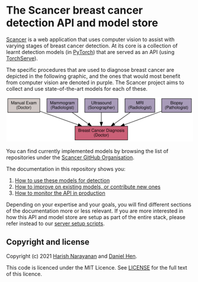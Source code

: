# The Scancer breast cancer detection API and model store

[Scancer](https://scancer.org/) is a web application that uses
computer vision to assist with varying stages of breast cancer
detection. At its core is a collection of learnt detection models (in
[PyTorch](https://pytorch.org)) that are served as an API (using
[TorchServe](https://pytorch.org/serve/)).

The specific procedures that are used to diagnose breast cancer are
depicted in the following graphic, and the ones that would most
benefit from computer vision are denoted in purple. The Scancer
project aims to collect and use state-of-the-art models for each of
these.

![Tests and procedures used to diagnose breast cancer](docs/images/cancer-diagnosis-deep-learning.svg)

You can find currently implemented models by browsing the list of
repositories under the [Scancer GitHub
Organisation](https://github.com/scancer-org/).

The documentation in this repository shows you:

1. [How to use these models for detection](docs/using.md)
2. [How to improve on existing models, or contribute new ones](docs/contributing.md)
3. [How to monitor the API in production](docs/monitoring.md)

Depending on your expertise and your goals, you will find different
sections of the documentation more or less relevant. If you are more
interested in how this API and model store are setup as part of the
entire stack, please refer instead to our [server setup
scripts](https://github.com/scancer-org/setup/).

## Copyright and license

Copyright (c) 2021 [Harish Narayanan](https://harishnarayanan.org) and
[Daniel Hen](https://www.linkedin.com/in/daniel-hen/).

This code is licenced under the MIT Licence. See
[LICENSE](https://github.com/scancer-org/api/blob/main/LICENSE) for
the full text of this licence.
